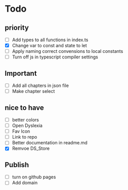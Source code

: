 # Todo

## priority
- [ ] Add types to all functions in index.ts
- [x] Change var to const and state to let
- [ ] Apply naming correct convensions to local constants
- [ ] Turn off js in typescript compiler settings

## Important
- [ ] Add all chapters in json file
- [ ] Make chapter select

## nice to have
- [ ] better colors
- [ ] Open Dyslexia
- [ ] Fav Icon
- [ ] Link to repo
- [ ] Better documentation in readme.md
- [x] Remvoe DS_Store

## Publish
- [ ] turn on github pages
- [ ] Add domain 
